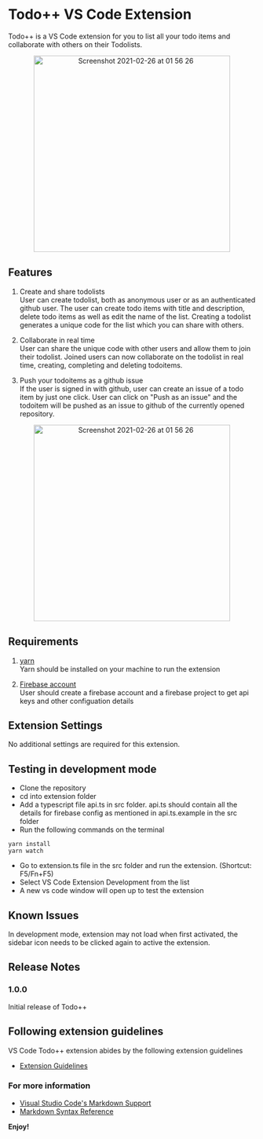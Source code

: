 # Todo++ VS Code Extension

Todo++ is a VS Code extension for you to list all your todo items and collaborate with others on their Todolists.


<p align="center">
<img width="400" alt="Screenshot 2021-02-26 at 01 56 26" src="https://user-images.githubusercontent.com/55349036/109359262-1300d980-787d-11eb-98fe-0682b272044b.png">
</p>

## Features

1. Create and share todolists \
User can create todolist, both as anonymous user or as an authenticated github user. The user can create todo items with title and description, delete todo items as well as edit the name of the list. Creating a todolist generates a unique code for the list which you can share with others.

2. Collaborate in real time \
User can share the unique code with other users and allow them to join their todolist. Joined users can now collaborate on the todolist in real time, creating, completing and deleting todoitems.

3. Push your todoitems as a github issue \
If the user is signed in with github, user can create an issue of a todo item by just one click. User can click on "Push as an issue" and the todoitem will be pushed as an issue to github of the currently opened repository.

<p align="center">
<img width="400" alt="Screenshot 2021-02-26 at 01 56 26" src="https://user-images.githubusercontent.com/55349036/109359741-e26d6f80-787d-11eb-9db0-4f0d3df097d6.gif">
</p>

## Requirements

1. [yarn](https://classic.yarnpkg.com/en/docs/install) \
Yarn should be installed on your machine to run the extension 

2. [Firebase account](https://firebase.google.com) \
User should create a firebase account and a firebase project to get api keys and other configuation details


## Extension Settings

No additional settings are required for this extension.

## Testing in development mode

- Clone the repository
- cd into extension folder
- Add a typescript file api.ts in src folder. api.ts should contain all the details for firebase config as mentioned in api.ts.example in the src folder
- Run the following commands on the terminal
```
yarn install
yarn watch
```
- Go to extension.ts file in the src folder and run the extension. (Shortcut: F5/Fn+F5)
- Select VS Code Extension Development from the list
- A new vs code window will open up to test the extension

## Known Issues

In development mode, extension may not load when first activated, the sidebar icon needs to be clicked again to active the extension.

## Release Notes

### 1.0.0

Initial release of Todo++

## Following extension guidelines

VS Code Todo++ extension abides by the following extension guidelines

* [Extension Guidelines](https://code.visualstudio.com/api/references/extension-guidelines)


### For more information

* [Visual Studio Code's Markdown Support](http://code.visualstudio.com/docs/languages/markdown)
* [Markdown Syntax Reference](https://help.github.com/articles/markdown-basics/)

**Enjoy!**
